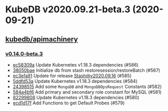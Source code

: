 # KubeDB v2020.09.21-beta.3 (2020-09-21)


## [kubedb/apimachinery](https://github.com/kubedb/apimachinery)

### [v0.14.0-beta.3](https://github.com/kubedb/apimachinery/releases/tag/v0.14.0-beta.3)

- [ec58309a](https://github.com/kubedb/apimachinery/commit/ec58309a) Update Kubernetes v1.18.3 dependencies (#586)
- [38050bae](https://github.com/kubedb/apimachinery/commit/38050bae) Initialize db from stash restoresession/restoreBatch (#567)
- [ec3efa91](https://github.com/kubedb/apimachinery/commit/ec3efa91) Update for release Stash@v2020.09.16 (#585)
- [5ddfd53a](https://github.com/kubedb/apimachinery/commit/5ddfd53a) Update Kubernetes v1.18.3 dependencies (#584)
- [24398515](https://github.com/kubedb/apimachinery/commit/24398515) Add some `MongoDB` and `MongoDBOpsRequest` Constants (#582)
- [584a4bf6](https://github.com/kubedb/apimachinery/commit/584a4bf6) Add primary and secondary role constant for MySQL (#581)
- [82299808](https://github.com/kubedb/apimachinery/commit/82299808) Update Kubernetes v1.18.3 dependencies (#580)
- [ecd1d17f](https://github.com/kubedb/apimachinery/commit/ecd1d17f) Add Functions to get Default Probes (#579)



